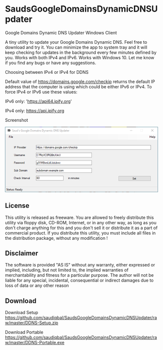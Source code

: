 # SaudsGoogleDomainsDynamicDNSUpdater
Google Domains Dynamic DNS Updater Windows Client

A tiny utility to update your Google Domains Dynamic DNS. Feel free to download and try it. You can minimize the app to system tray and it will keep checking for updates in the background every few minutes defined by you. Works with both IPv4 and IPv6.
Works with Windows 10. Let me know if you find any bugs or have any suggestions.

Choosing between IPv4 or IPv4 for DDNS

Default value of https://domains.google.com/checkip returns the default IP address that the computer is using which could be either IPv6 or IPv4. To force IPv4 or IPv6 use these values:

IPv6 only: 'https://api64.ipify.org'

IPv4 only: https://api.ipify.org

Screenshot

![ScreenShot](https://github.com/saudiqbal/SaudsGoogleDomainsDynamicDNSUpdater/blob/master/SaudsGoogleDomainsDynamicDNSUpdater.png?raw=true)

License
-------
This utility is released as freeware. You are allowed to freely distribute this utility via floppy disk, CD-ROM, Internet, or in any other way, as long as you don't charge anything for this and you don't sell it or distribute it as a part of commercial product. If you distribute this utility, you must include all files in the distribution package, without any modification !

Disclaimer
----------
The software is provided "AS IS" without any warranty, either expressed or implied, including, but not limited to, the implied warranties of merchantability and fitness for a particular purpose. The author will not be liable for any special, incidental, consequential or indirect damages due to loss of data or any other reason

Download
--------
Download Setup https://github.com/saudiqbal/SaudsGoogleDomainsDynamicDNSUpdater/raw/master/DDNS-Setup.zip

Download Portable https://github.com/saudiqbal/SaudsGoogleDomainsDynamicDNSUpdater/raw/master/DDNS-Portable.exe
